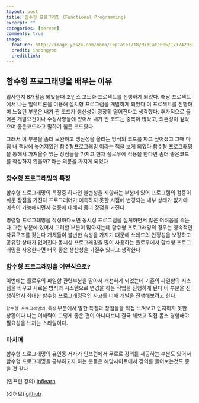 ```yaml
---
layout: post
title: 함수형 프로그래밍 (Functional Programming)  
excerpt: ""
categories: [server]
comments: true
image:
  feature: http://image.yes24.com/momo/TopCate1718/MidCate005/171742937.jpg?w=550
  credit: indongyoo
  creditlink: 
---
```


## 함수형 프로그래밍을 배우는 이유

입사한지 8개월쯤 되었을때 조인스 고도화 프로젝트를 진행하게 되었다. 해당 프로젝트에서 나는 일렉트론을 이용해 설치형 프로그램을 개발하게 되었다
이 프로젝트를 진행하며 느꼈던 부분은 내가 짠 코드가 생산성이 굉장히 떨어진다고 생각했다. 추가적으로 들어온 개발요건이나 수정사항들에 있어서 내가 짠 코드는 중복이 많았고, 의존성이 깊었으며 좋은코드라고 말하기 힘든 코드였다.

그래서 이 부분을 좀더 보완하고 생산성을 올리는 방식의 코드를 짜고 싶어졌고 그때 마침 내 책상에 놓여져있던 함수형프로그래밍 이라는 책을 보게 되었다 함수형 프로그래밍을 통해서 가져올수 있는 장점들을 가지고 현재 플로우에 적용을 한다면 좀더 좋은코드를 작성하지 않을까? 라는 의문을 가지게 되었다

### 함수형 프로그래밍의 특징

함수형 프로그래밍의 특징중 하나인 불변성을 지향하는 부분에 있어 프로그램의 검증이 쉬운 장점을 가진다 프로그래머가 예측하지 못한 시점에 변경되는 내부 상태가 없기에 예측이 가능해지면서 검증에 대해서 좀더 장점을 가진다

명령형 프로그래밍을 작성하다보면 동시성 프로그램을 설계하면서 많은 어려움을 겪는다 그런 부분에 있어서 고려할 부분이 많아지는데 함수형 프로그래밍의 경우는 영속적인 자료구조를 갖는다 개체들이 불변한 속성을 가지기 떄문에 쓰레드의 안정성을 보장하고 공유할 상태가 없어진다
동시성 프로그래밍을 많이 사용하는 플로우에서 함수형 프로그래밍을 사용한다면 더욱 좋은 생산성을 가질수 있다고 생각한다

### 함수형 프로그래밍을 어떤식으로?

이번에는 플로우의 파일함 관련부분을 맡아서 개선하게 되었는데 기존의 파일함의 시스템을 바꾸고 새로운 방식의 시스템으로 변경을 하는 작업을 진행하게 된다 이 부분을 진행하면서 최대한 함수형 프로그래밍적인 사고를 더해 개발을 진행해보려고 한다. 

`함수형 프로그래밍의 특징` 부분에서 말한 특징과 장점들을 직접 느껴보고 인지하지 못한 상황이다 나는 이해력이 그렇게 좋은 편이 아니다보니 결국
해보고 직접 몸소 경험해야 필요성을 느끼는 스타일이다. 

### 마치며

함수형 프로그래밍의 유인동 저자가 인프런에서 무료로 강의를 제공하는 부분도 있어서 함수형 프로그래밍을 공부하고자 하는 분들은 해당사이트에서 강의를 들어보는것도 좋을 것 같다

(인프런 강의)
[inflearn](https://www.inflearn.com/course/%ED%95%A8%EC%88%98%ED%98%95-%ED%94%84%EB%A1%9C%EA%B7%B8%EB%9E%98%EB%B0%8D/)

(깃허브)
[github](https://github.com/indongyoo/functional-javascript)
